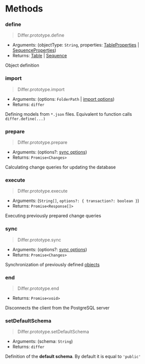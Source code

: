 # Methods

### define

> Differ.prototype.define

- Arguments: (objectType: `String`, properties: [TableProperties](table.md#properties) | [SequenceProperties](sequence.md#properties))
- Returns: [Table](table.md) | [Sequence](sequence.md)

Object definition

### import

> Differ.prototype.import

- Arguments: (options: `FolderPath` | [import options](import.md))
- Returns: `differ`

Defining models from `*.json` files. Equivalent to function calls `differ.define(...)`

### prepare

> Differ.prototype.prepare

- Arguments: (options?: [sync options](sync.md))
- Returns: `Promise<Changes>`

Calculating change queries for updating the database

### execute

> Differ.prototype.execute

- Arguments: (`String[]`, `options?: { transaction?: boolean }`)
- Returns: `Promise<Response[]>`

Executing previously prepared change queries

### sync

> Differ.prototype.sync

- Arguments: (options?: [sync options](sync.md))
- Returns: `Promise<Changes>`

Synchronization of previously defined [objects](objects.md)

### end

> Differ.prototype.end

- Returns: `Promise<void>`

Disconnects the client from the PostgreSQL server

### setDefaultSchema

> Differ.prototype.setDefaultSchema

- Arguments: (schema: `String`)
- Returns: `differ`

Definition of the **default schema**. By default it is equal to `'public'`
